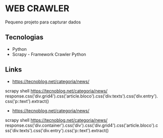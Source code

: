 # WEB CRAWLER

Pequeno projeto para capturar dados

## Tecnologias

- Python
- Scrapy - Framework Crawler Python

## Links

- https://tecnoblog.net/categoria/news/

scrapy shell https://tecnoblog.net/categoria/news/
response.css('div.grid4').css('article.bloco').css('div.texts').css('div.entry').css('p::text').extract()

- https://tecnoblog.net/categoria/news/

scrapy shell https://tecnoblog.net/categoria/news/
response.css('div.container').css('div').css('div.grid4').css('article.bloco').css('div.texts').css('div.entry').css('p::text').extract()